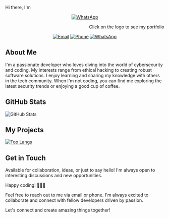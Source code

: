  Hi there, I'm 
<p align="center">
  <a href="https://adeelcyber.vercel.app/"><img alt="WhatsApp" src="https://adeelcyber.vercel.app/static/media/darkNameLogo.3813124ec3f3f8d9629a.png"></a>
</p>
<p align="right">
  Click on the logo to see my portfolio
</p>


<p align="center">
  <a href="mailto:adeelcyber077@gmail.com"><img alt="Email" src="https://img.shields.io/badge/Email-adeelcyber077%40gmail.com-blue?style=flat-square&logo=gmail"></a>
  <a href="tel:+923485667881"><img alt="Phone" src="https://img.shields.io/badge/Phone-(0348)%205667881-blue?style=flat-square"></a>
  <a href="https://wa.me/923485667881"><img alt="WhatsApp" src="https://img.shields.io/badge/WhatsApp-Chat-green?style=flat-square&logo=whatsapp"></a>
</p>


## About Me

I'm a passionate developer who loves diving into the world of cybersecurity and coding. My interests range from ethical hacking to creating robust software solutions. I enjoy learning and sharing my knowledge with others in the tech community. When I'm not coding, you can find me exploring the latest security trends or enjoying a good cup of coffee.

## GitHub Stats

![GitHub Stats](https://github-readme-stats.vercel.app/api?username=AdeelCyber&show_icons=true&count_private=true&theme=dark)

## My Projects

[![Top Langs](https://github-readme-stats.vercel.app/api/top-langs/?username=AdeelCyber&count_private=true&layout=donut-vertical)](https://github.com/AdeelCyber/github-readme-stats) 


## Get in Touch

Available for collaboration, ideas, or just to say hello! I'm always open to interesting discussions and new opportunities.

Happy coding! 👨‍💻🚀

Feel free to reach out to me via email or phone. I'm always excited to collaborate and connect with fellow developers driven by passion.

Let's connect and create amazing things together!

